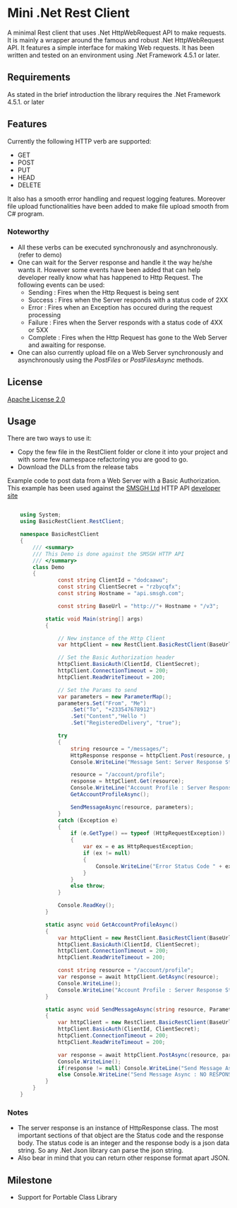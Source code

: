 ﻿
Mini .Net Rest Client
=======================
    
A minimal Rest client that uses .Net HttpWebRequest API to make requests. 
It is mainly a wrapper around the famous and robust .Net HttpWebRequest API.
It features a simple interface for making Web requests. 
It has been written and tested on an environment using .Net Framework 4.5.1 or later. 

## Requirements
As stated in the brief introduction the library requires the .Net Framework 4.5.1. or later

## Features
Currently the following HTTP verb are supported:

* GET
* POST
* PUT
* HEAD
* DELETE

It also has a smooth error handling and request logging features. 
Moreover file upload functionalities have been added to make file upload smooth from C# program.

### Noteworthy
* All these verbs can be executed synchronously and asynchronously.(refer to demo)
* One can wait for the Server response and handle it the way he/she wants it. However some events have been added that can help developer really know what has happened to Http Request. The following events can be used:
    - Sending : Fires when the Http Request is being sent
    - Success : Fires when the Server responds with a status code of 2XX
    - Error : Fires when an Exception has occured during the request processing
    - Failure : Fires when the Server responds with a status code of 4XX or 5XX
    - Complete : Fires when the Http Request has gone to the Web Server and awaiting for response.
* One can also currently upload file on a Web Server synchronously and asynchronously using the *PostFiles* or *PostFilesAsync* methods.

## **License**
[Apache License 2.0](http://www.apache.org/licenses/LICENSE-2.0.txt)

## Usage
There are two ways to use it:
* Copy the few file in the RestClient folder or clone it into your project and with some few namespace refactoring you are good to go.
* Download the DLLs from the release tabs


Example code to post data from a Web Server with a Basic Authorization. This example has been used against the [SMSGH Ltd](http://www.smsgh.com/) HTTP API [developer site](http://developers.smsgh.com/)

```c#

    using System;
    using BasicRestClient.RestClient;

    namespace BasicRestClient
    {
        /// <summary>
        /// This Demo is done against the SMSGH HTTP API
        /// </summary>
        class Demo
        {
                const string ClientId = "dodcaawu";
                const string ClientSecret = "rzbycqfx";
                const string Hostname = "api.smsgh.com";

                const string BaseUrl = "http://"+ Hostname + "/v3";

            static void Main(string[] args)
            {

                // New instance of the Http Client
                var httpClient = new RestClient.BasicRestClient(BaseUrl);

                // Set the Basic Authorization header
                httpClient.BasicAuth(ClientId, ClientSecret);
                httpClient.ConnectionTimeout = 200;
                httpClient.ReadWriteTimeout = 200;

                // Set the Params to send
                var parameters = new ParameterMap();
                parameters.Set("From", "Me")
                    .Set("To", "+233547678912")
                    .Set("Content","Hello ")
                    .Set("RegisteredDelivery", "true");

                try
                {
                    string resource = "/messages/";
                    HttpResponse response = httpClient.Post(resource, parameters);
                    Console.WriteLine("Message Sent: Server Response Status " + response.Status);

                    resource = "/account/profile";
                    response = httpClient.Get(resource);
                    Console.WriteLine("Account Profile : Server Response Status " + response.Status);
                    GetAccountProfileAsync();

                    SendMessageAsync(resource, parameters);
                }
                catch (Exception e)
                {
                    if (e.GetType() == typeof (HttpRequestException))
                    {
                        var ex = e as HttpRequestException;
                        if (ex != null)
                        {
                            Console.WriteLine("Error Status Code " + ex.HttpResponse.Status);
                        }
                    }
                    else throw;
                }

                Console.ReadKey();
            }

            static async void GetAccountProfileAsync()
            {
                var httpClient = new RestClient.BasicRestClient(BaseUrl);
                httpClient.BasicAuth(ClientId, ClientSecret);
                httpClient.ConnectionTimeout = 200;
                httpClient.ReadWriteTimeout = 200;

                const string resource = "/account/profile";
                var response = await httpClient.GetAsync(resource);
                Console.WriteLine();
                Console.WriteLine("Account Profile : Server Response Status " + response.Status);
            }

            static async void SendMessageAsync(string resource, ParameterMap parameters)
            {
                var httpClient = new RestClient.BasicRestClient(BaseUrl);
                httpClient.BasicAuth(ClientId, ClientSecret);
                httpClient.ConnectionTimeout = 200;
                httpClient.ReadWriteTimeout = 200;

                var response = await httpClient.PostAsync(resource, parameters);
                Console.WriteLine();
                if(response != null) Console.WriteLine("Send Message Async : Server Response Status " + response.Status);  
                else Console.WriteLine("Send Message Async : NO RESPONSE" );
            }
        }
    }

```

### Notes

* The server response is an instance of HttpResponse class. The most important sections of that object are the Status code and the response body. 
The status code is an integer and the response body is a json data string. So any .Net Json library can parse the json string.
* Also bear in mind that you can return other response format apart JSON.

## Milestone

* Support for Portable Class Library

